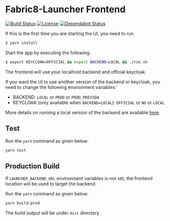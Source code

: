 Fabric8-Launcher Frontend
=========================

[![Build Status](https://ci.centos.org/view/Devtools/job/devtools-launcher-frontend-generator-build-master/badge/icon)](https://ci.centos.org/view/Devtools/job/devtools-launcher-frontend-generator-build-master/)
[![License](https://img.shields.io/:license-Apache2-blue.svg)](http://www.apache.org/licenses/LICENSE-2.0)
[![Dependabot Status](https://api.dependabot.com/badges/status?host=github&identifier=72209295)](https://dependabot.com)

If this is the first time you are starting the UI, you need to run

```bash
$ yarn install
```

Start the app by executing the following.

```bash
$ export KEYCLOAK=OFFICIAL && export BACKEND=LOCAL && ./run.sh
```

The frontend will use your localhost backend and official keycloak. 

If you want the UI to use another version of the backend or keycloak, you need to change the following environment variables:`
- BACKEND: `LOCAL` or `PROD` or `PROD_PREVIEW`
- KEYCLOAK (only available when `BACKEND=LOCAL`): `OFFICIAL` or `NO` or `LOCAL`

More details on running a local version of the backend are available [here][1].

## Test

Run the `yarn` command as given below:

```bash
yarn test
```

## Production Build

If `LAUNCHER_BACKEND_URL` environment variables is not set, the frontend location will be used to target the backend.

Run the `yarn` command as given below:

```bash
yarn build:prod
```

The build output will be under `dist` directory.

[1]: https://github.com/fabric8-launcher/launcher-backend
